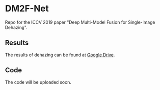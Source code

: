 # DM2F-Net
Repo for the ICCV 2019 paper "Deep Multi-Model Fusion for Single-Image Dehazing".

## Results
The results of dehazing can be found at [Google Drive](https://drive.google.com/drive/folders/1ZVBI_3Y2NthVLeK7ODMIB5vRjmN9payF?usp=sharing).

## Code
The code will be uploaded soon.
